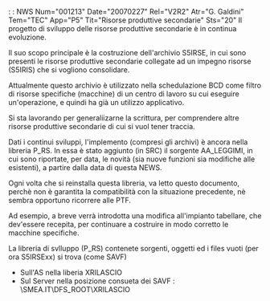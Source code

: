  :  : NWS Num="001213" Date="20070227" Rel="V2R2" Atr="G. Galdini" Tem="TEC" App="P5" Tit="Risorse produttive secondarie" Sts="20"
Il progetto di sviluppo delle risorse produttive secondarie è in continua evoluzione.

Il suo scopo principale è la costruzione dell'archivio S5IRSE, in cui sono presenti le risorse produttive secondarie collegate ad un impegno risorse (S5IRIS) che si vogliono consolidare.

Attualmente questo archivio è utilizzato nella schedulazione BCD come filtro di risorse specifiche
(macchine) di un centro di lavoro su cui eseguire un'operazione, e quindi ha già un utilizzo applicativo.

Si sta lavorando per generaliizarne la scrittura, per comprendere altre risorse produttive secondarie di cui si vuol tener traccia.

Dati i continui sviluppi, l'implemento (compresi gli archivi) è ancora nella libreria P_RS.
In essa è stato aggiunto (in SRC) il sorgente AA_LEGGIMI, in cui sono riportate, per data, le novità (sia nuove funzioni sia modifiche alle esistenti), a partire dalla data di questa NEWS.

Ogni volta che si reinstalla questa libreria, va letto questo documento, perchè non è garantita la
compatibilità con la situazione precedente, nè sembra opportuno ricorrere alle PTF.

Ad esempio, a breve verrà introdotta una modifica all'impianto tabellare, che dev'essere recepita,
per continuare a costruire in modo corretto le macchine specifiche.

La libreria di svlluppo (P_RS) contenete sorgenti, oggetti ed i files vuoti (per ora S5IRSExx) si trova (come SAVF)
- Sull'AS nella liberia XRILASCIO
- Sul Server nella posizione consueta dei SAVF :  \\SMEA.IT\DFS_ROOT\XRILASCIO
